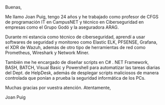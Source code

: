 Buenas,

Me llamo Joan Puig, tengo 24 años y he trabajado como profesor de CFGS de programación IT en CampusNET y técnico en Ciberseguridad en empresas como el Grupo Godó y la aseguradora ARAG.

Durante mi estancia como técnico de ciberseguridad, aprendí a usar softwares de seguridad y monitoreo como Elastic ELK, PFSENSE, Grafana, el XDR de Wazuh, además de otro tipo de herramientas de red como Prometheus, Wireshark y Network Miner. 

También me he encargado de diseñar scripts en C# . NET Framework, BASH, BATCH, Visual Basic y Powershell para automatizar las tareas diarias del Dept. de HelpDesk, además de desplegar scripts maliciosos de manera controlada que ponían a prueba la seguridad informática de los PCs.

Muchas gracias por vuestra atención.
Atentamente,

Joan Puig

